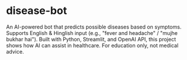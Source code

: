 # disease-bot
An AI-powered bot that predicts possible diseases based on symptoms. Supports English &amp; Hinglish input (e.g., "fever and headache" / "mujhe bukhar hai"). Built with Python, Streamlit, and OpenAI API, this project shows how AI can assist in healthcare. For education only, not medical advice.
